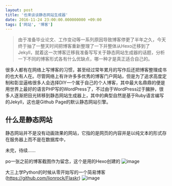 ```yaml
---
layout: post
title: '也来谈谈静态网站生成器'
date: 2016-11-24 23:00:00.000000000 +09:00
tags: ['网站', '博客']
---
```


> 由于准备毕业论文、工作变动等一系列原因导致博客停更了半年之久，今天终于抽了一整天时间把博客重新整理了一下并整体从Hexo迁移到了Jekyll，就着这一次博客迁移我准备写写关于静态网站生成器的话题，分析一下不同的博客形式各有什么优缺点，哪一种才是真正适合自己的。


很多人都有在网络上写博客的习惯，甚至经过常年累月的写作后还把博客整理成书的也大有人在。尽管网络上有许许多多优秀的博客门户网站，但是为了追求高度定制和彰显逼格很多人会选择DIY一个属于自己的个人博客，其中最大名鼎鼎的便是用世界上最好的语言PHP写的WordPress了，不过由于WordPress过于臃肿，很多人逐渐把目光转移到静态网站生成器上，其中的典型自然是基于Ruby语言编写的Jekyll，这也是Github Page的默认静态网站引擎。

## 什么是静态网站
静态网站并不是没有动画效果的网站，它指的是网页的内容并是以纯文本的形式存在服务器上而不是在数据库中，

未完，待续......



po一张之前的博客截图作为留念，这个是用的Hexo创建的
![image](http://7xort8.com1.z0.glb.clouddn.com/hexo-blog-before.jpg)


大三上学Python的时候从零开始写的一个简易博客(https://github.com/lionrock/Flaskr)
![image](http://7xort8.com1.z0.glb.clouddn.com/flaskr-blog.jpg)

